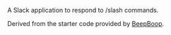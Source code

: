 A Slack application to respond to /slash commands.

Derived from the starter code provided by [BeepBoop](https://beepboophq.com/docs/article/recipe-slack-slash-command).
